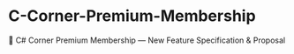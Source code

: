 # C-Corner-Premium-Membership
🚀 C# Corner Premium Membership — New Feature Specification &amp; Proposal

